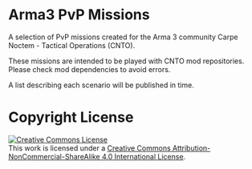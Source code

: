 # Arma3 PvP Missions
A selection of PvP missions created for the Arma 3 community Carpe Noctem - Tactical Operations (CNTO).

These missions are intended to be played with CNTO mod repositories. Please check mod dependencies to avoid errors.

A list describing each scenario will be published in time.


# Copyright License

<a rel="license" href="http://creativecommons.org/licenses/by-nc-sa/4.0/"><img alt="Creative Commons License" style="border-width:0" src="https://i.creativecommons.org/l/by-nc-sa/4.0/88x31.png" /></a><br />This work is licensed under a <a rel="license" href="http://creativecommons.org/licenses/by-nc-sa/4.0/">Creative Commons Attribution-NonCommercial-ShareAlike 4.0 International License</a>.